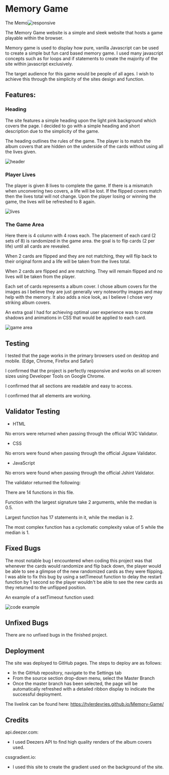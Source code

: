 # Memory Game

The Memo![responsive](https://user-images.githubusercontent.com/93283135/152126688-4e10808b-85fd-498d-911a-ac7c6de5d88b.PNG)

The Memory Game website is a simple and sleek website that hosts a game playable within the browser.

Memory game is used to display how pure, vanilla Javascript can be used to create a simple but fun card based memory game. I used many javascript concepts such as for loops and if statements to create the majority of the site within javascript exclusively. 

The target audience for this game would be people of all ages. I wish to achieve this through the simplicity of the sites design and function.

## Features:

### Heading

The site features a simple heading upon the light pink background which covers the page. I decided to go with a simple heading and short description due to the simplicity of the game. 

The heading outlines the rules of the game. The player is to match the album covers that are hidden on the underside of the cards without using all the lives given. 

![header](https://user-images.githubusercontent.com/93283135/152021174-4ff91fcb-f64b-409a-afa9-66e3b469019e.PNG)

### Player Lives

The player is given 8 lives to complete the game. If there is a mismatch when unconvering two covers, a life will be lost. If the flipped covers match then the lives total will not change. Upon the player losing or winning the game, the lives will be refreshed to 8 again.  

![lives](https://user-images.githubusercontent.com/93283135/152021125-00a58f77-8a85-4e12-a4b2-0d2f51c9e3d4.PNG)

### The Game Area

Here there is 4 column with 4 rows each. The placement of each card (2 sets of 8) is randomized in the game area. the goal is to flip cards (2 per life) until all cards are revealed. 

When 2 cards are flipped and they are not matching, they will flip back to their original form and a life will be taken from the lives total.

When 2 cards are flipped and are matching. They will remain flipped and no lives will be taken from the player. 

Each set of cards represents a album cover. I chose album covers for the images as I believe they are just generally very noteworthy images and may help with the memory. It also adds a nice look, as I believe I chose very striking album covers.

An extra goal I had for achieving optimal user experience was to create shadows and animations in CSS that would be applied to each card. 


![game area](https://user-images.githubusercontent.com/93283135/152021339-308c8582-c28a-4d0b-a96b-e98550757cd0.PNG)


## Testing

I tested that the page works in the primary browsers used on desktop and mobile. (Edge, Chrome, Firefox and Safari)

I confirmed that the project is perfectly responsive and works on all screen sizes using Developer Tools on Google Chrome.

I confirmed that all sections are readable and easy to access.

I confirmed that all elements are working.

## Validator Testing

- HTML

No errors were returned when passing through the official W3C Validator.

- CSS

No errors were found when passing through the official Jigsaw Validator.

- JavaScript

No errors were found when passing through the official Jshint Validator.

The validator returned the following:

There are 14 functions in this file.

Function with the largest signature take 2 arguments, while the median is 0.5.

Largest function has 17 statements in it, while the median is 2.

The most complex function has a cyclomatic complexity value of 5 while the median is 1.

## Fixed Bugs

The most notable bug I encountered when coding this project was that whenever the cards would randomize and flip back down, the player would be able to see a glimpse of the new randomized cards as they were flipping. I was able to fix this bug by using a setTimeout function to delay the restart function by 1 second so the player wouldn't be able to see the new cards as they returned to the unflipped position.

An example of a setTimeout function used:

![code example](https://user-images.githubusercontent.com/93283135/152127895-b4a2fdf3-09f8-41f9-8b47-2a56813f0f14.PNG)


## Unfixed Bugs

There are no unfixed bugs in the finished project. 

## Deployment

The site was deployed to GitHub pages. The steps to deploy are as follows: 
  - In the GitHub repository, navigate to the Settings tab 
  - From the source section drop-down menu, select the Master Branch
  - Once the master branch has been selected, the page will be automatically refreshed with a detailed ribbon display to indicate the successful deployment.

The livelink can be found here: https://tylerdevries.github.io/Memory-Game/

## Credits


api.deezer.com:
  - I used Deezers API to find high quality renders of the album covers used.


cssgradient.io:
  - I used this site to create the gradient used on the background of the site. 




